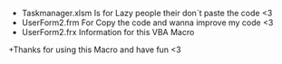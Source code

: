 + Taskmanager.xlsm Is for Lazy people their don´t paste the code <3
+ UserForm2.frm For Copy the code and wanna improve my code <3
+ UserForm2.frx Information for this VBA Macro


+Thanks for using this Macro and have fun <3
